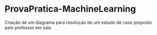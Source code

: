 # ProvaPratica-MachineLearning
Criação de um diagrama para resolução de um estudo de caso proposto pelo professor em sala

